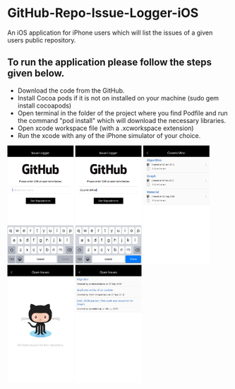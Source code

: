 # GitHub-Repo-Issue-Logger-iOS
An iOS application for iPhone users which will list the issues of a given users public repository. 

## To run the application please follow the steps given below.
  * Download the code from the GitHub.
  * Install Cocoa pods if it is not on installed on your machine (sudo gem install cocoapods)
  * Open terminal in the folder of the project where you find Podfile and run the command "pod install" which will download the necessary libraries.
  * Open xcode workspace file (with a .xcworkspace extension)
  * Run the xcode with any of the iPhone simulator of your choice.

<img src="https://raw.githubusercontent.com/posaninagendra/GitHub-Repo-Issue-Logger-iOS/master/GitHub-Repo-Issue-Logger/Simulator%20Screen%20Shot%20Oct%209%2C%202016%2C%207.33.39%20PM.png" width="150"> <img src="https://raw.githubusercontent.com/posaninagendra/GitHub-Repo-Issue-Logger-iOS/master/GitHub-Repo-Issue-Logger/Simulator%20Screen%20Shot%20Oct%209%2C%202016%2C%207.34.03%20PM.png" width="150"> <img src="https://raw.githubusercontent.com/posaninagendra/GitHub-Repo-Issue-Logger-iOS/master/GitHub-Repo-Issue-Logger/Simulator%20Screen%20Shot%20Oct%209%2C%202016%2C%207.35.03%20PM.png" width="150"> <img src="https://raw.githubusercontent.com/posaninagendra/GitHub-Repo-Issue-Logger-iOS/master/GitHub-Repo-Issue-Logger/Simulator%20Screen%20Shot%20Oct%209%2C%202016%2C%207.35.10%20PM.png" width="150"> <img src="https://raw.githubusercontent.com/posaninagendra/GitHub-Repo-Issue-Logger-iOS/master/GitHub-Repo-Issue-Logger/Simulator%20Screen%20Shot%20Oct%209%2C%202016%2C%207.35.13%20PM.png" width="150">

